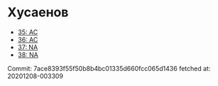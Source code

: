 # Хусаенов
- [35: AC](35.md)
- [36: AC](36.md)
- [37: NA](37.md)
- [38: NA](38.md)

Commit: 7ace8393f55f50b8b4bc01335d660fcc065d1436
 fetched at: 20201208-003309

